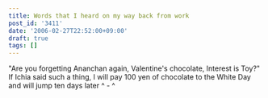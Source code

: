 ```yaml
---
title: Words that I heard on my way back from work
post_id: '3411'
date: '2006-02-27T22:52:00+09:00'
draft: true
tags: []
---
```


"Are you forgetting Ananchan again, Valentine's chocolate, Interest is Toy?" If Ichia said such a thing, I will pay 100 yen of chocolate to the White Day and will jump ten days later ^ - ^
